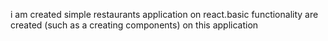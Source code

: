 i am created simple restaurants application on react.basic functionality are created (such as a creating components) on this application
